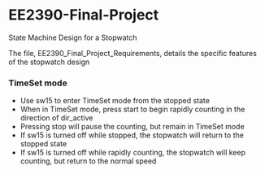 # EE2390-Final-Project
State Machine Design for a Stopwatch

The file, EE2390_Final_Project_Requirements, details the specific features of the stopwatch design

### TimeSet mode
- Use sw15 to enter TimeSet mode from the stopped state
- When in TimeSet mode, press start to begin rapidly counting in the direction of dir_active
- Pressing stop will pause the counting, but remain in TimeSet mode
- If sw15 is turned off while stopped, the stopwatch will return to the stopped state
- If sw15 is turned off while rapidly counting, the stopwatch will keep counting, but return to the normal speed

